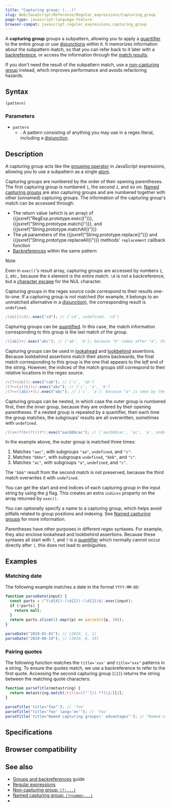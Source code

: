```yaml
---
title: "Capturing group: (...)"
slug: Web/JavaScript/Reference/Regular_expressions/Capturing_group
page-type: javascript-language-feature
browser-compat: javascript.regular_expressions.capturing_group
---
```




A **capturing group** groups a subpattern, allowing you to apply a [quantifier](/Web/JavaScript/Reference/Regular_expressions/Quantifier) to the entire group or use [disjunctions](/Web/JavaScript/Reference/Regular_expressions/Disjunction) within it. It memorizes information about the subpattern match, so that you can refer back to it later with a [backreference](/Web/JavaScript/Reference/Regular_expressions/Backreference), or access the information through the [match results](/Web/JavaScript/Reference/Global_Objects/RegExp/exec#return_value).

If you don't need the result of the subpattern match, use a [non-capturing group](/Web/JavaScript/Reference/Regular_expressions/Non-capturing_group) instead, which improves performance and avoids refactoring hazards.

## Syntax

```regex
(pattern)
```

### Parameters

- `pattern`
  - : A pattern consisting of anything you may use in a regex literal, including a [disjunction](/Web/JavaScript/Reference/Regular_expressions/Disjunction).

## Description

A capturing group acts like the [grouping operator](/Web/JavaScript/Reference/Operators/Grouping) in JavaScript expressions, allowing you to use a subpattern as a single [atom](/Web/JavaScript/Reference/Regular_expressions#atoms).

Capturing groups are numbered by the order of their opening parentheses. The first capturing group is numbered `1`, the second `2`, and so on. [Named capturing groups](/Web/JavaScript/Reference/Regular_expressions/Named_capturing_group) are also capturing groups and are numbered together with other (unnamed) capturing groups. The information of the capturing group's match can be accessed through:

- The return value (which is an array) of {{jsxref("RegExp.prototype.exec()")}}, {{jsxref("String.prototype.match()")}}, and {{jsxref("String.prototype.matchAll()")}}
- The `pN` parameters of the {{jsxref("String.prototype.replace()")}} and {{jsxref("String.prototype.replaceAll()")}} methods' `replacement` callback function
- [Backreferences](/Web/JavaScript/Reference/Regular_expressions/Backreference) within the same pattern

> [!NOTE]
> Even in `exec()`'s result array, capturing groups are accessed by numbers `1`, `2`, etc., because the `0` element is the entire match. `\0` is not a backreference, but a [character escape](/Web/JavaScript/Reference/Regular_expressions/Character_escape) for the NUL character.

Capturing groups in the regex source code correspond to their results one-to-one. If a capturing group is not matched (for example, it belongs to an unmatched alternative in a [disjunction](/Web/JavaScript/Reference/Regular_expressions/Disjunction)), the corresponding result is `undefined`.

```js
/(ab)|(cd)/.exec("cd"); // ['cd', undefined, 'cd']
```

Capturing groups can be [quantified](/Web/JavaScript/Reference/Regular_expressions/Quantifier). In this case, the match information corresponding to this group is the last match of the group.

```js
/([ab])+/.exec("abc"); // ['ab', 'b']; because "b" comes after "a", this result overwrites the previous one
```

Capturing groups can be used in [lookahead](/Web/JavaScript/Reference/Regular_expressions/Lookahead_assertion) and [lookbehind](/Web/JavaScript/Reference/Regular_expressions/Lookbehind_assertion) assertions. Because lookbehind assertions match their atoms backwards, the final match corresponding to this group is the one that appears to the _left_ end of the string. However, the indices of the match groups still correspond to their relative locations in the regex source.

```js
/c(?=(ab))/.exec("cab"); // ['c', 'ab']
/(?<=(a)(b))c/.exec("abc"); // ['c', 'a', 'b']
/(?<=([ab])+)c/.exec("abc"); // ['c', 'a']; because "a" is seen by the lookbehind after the lookbehind has seen "b"
```

Capturing groups can be nested, in which case the outer group is numbered first, then the inner group, because they are ordered by their opening parentheses. If a nested group is repeated by a quantifier, then each time the group matches, the subgroups' results are all overwritten, sometimes with `undefined`.

```js
/((a+)?(b+)?(c))*/.exec("aacbbbcac"); // ['aacbbbcac', 'ac', 'a', undefined, 'c']
```

In the example above, the outer group is matched three times:

1. Matches `"aac"`, with subgroups `"aa"`, `undefined`, and `"c"`.
2. Matches `"bbbc"`, with subgroups `undefined`, `"bbb"`, and `"c"`.
3. Matches `"ac"`, with subgroups `"a"`, `undefined`, and `"c"`.

The `"bbb"` result from the second match is not preserved, because the third match overwrites it with `undefined`.

You can get the start and end indices of each capturing group in the input string by using the [`d`](/Web/JavaScript/Reference/Global_Objects/RegExp/hasIndices) flag. This creates an extra `indices` property on the array returned by `exec()`.

You can optionally specify a name to a capturing group, which helps avoid pitfalls related to group positions and indexing. See [Named capturing groups](/Web/JavaScript/Reference/Regular_expressions/Named_capturing_group) for more information.

Parentheses have other purposes in different regex syntaxes. For example, they also enclose lookahead and lookbehind assertions. Because these syntaxes all start with `?`, and `?` is a [quantifier](/Web/JavaScript/Reference/Regular_expressions/Quantifier) which normally cannot occur directly after `(`, this does not lead to ambiguities.

## Examples

### Matching date

The following example matches a date in the format `YYYY-MM-DD`:

```js
function parseDate(input) {
  const parts = /^(\d{4})-(\d{2})-(\d{2})$/.exec(input);
  if (!parts) {
    return null;
  }
  return parts.slice(1).map((p) => parseInt(p, 10));
}

parseDate("2019-01-01"); // [2019, 1, 1]
parseDate("2019-06-19"); // [2019, 6, 19]
```

### Pairing quotes

The following function matches the `title='xxx'` and `title="xxx"` patterns in a string. To ensure the quotes match, we use a backreference to refer to the first quote. Accessing the second capturing group (`[2]`) returns the string between the matching quote characters:

```js
function parseTitle(metastring) {
  return metastring.match(/title=(["'])(.*?)\1/)[2];
}

parseTitle('title="foo"'); // 'foo'
parseTitle("title='foo' lang='en'"); // 'foo'
parseTitle('title="Named capturing groups\' advantages"'); // "Named capturing groups' advantages"
```

## Specifications



## Browser compatibility



## See also

- [Groups and backreferences](/Web/JavaScript/Guide/Regular_expressions/Groups_and_backreferences) guide
- [Regular expressions](/Web/JavaScript/Reference/Regular_expressions)
- [Non-capturing group: `(?:...)`](/Web/JavaScript/Reference/Regular_expressions/Non-capturing_group)
- [Named capturing group: `(?<name>...)`](/Web/JavaScript/Reference/Regular_expressions/Named_capturing_group)
- 
